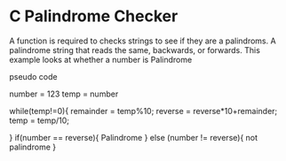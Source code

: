 # C Palindrome Checker

A function is required to checks strings to see if they are a palindroms. A palindrome string that reads the same, backwards, or forwards. 
This example looks at whether a number is Palindrome 

pseudo code 

number = 123
temp = number 

while(temp!=0){
  remainder = temp%10;
  reverse = reverse*10+remainder;
  temp = temp/10;

}
if(number == reverse){
  Palindrome
}
else (number != reverse){
  not palindrome 
}
